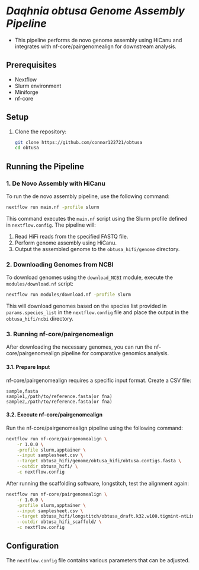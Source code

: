 # *Daqhnia obtusa Genome Assembly Pipeline*

- This pipeline performs de novo genome assembly using HiCanu and integrates with nf-core/pairgenomealign for downstream analysis.

## Prerequisites
-   Nextflow
-   Slurm environment
-   Miniforge
-   nf-core

## Setup

1.  Clone the repository:

    ```bash
    git clone https://github.com/connor122721/obtusa
    cd obtusa
    ```

## Running the Pipeline

### 1. De Novo Assembly with HiCanu

To run the de novo assembly pipeline, use the following command:

```bash
nextflow run main.nf -profile slurm
```

This command executes the `main.nf` script using the Slurm profile defined in `nextflow.config`. The pipeline will:

1.  Read HiFi reads from the specified FASTQ file.
2.  Perform genome assembly using HiCanu.
3.  Output the assembled genome to the `obtusa_hifi/genome` directory.

### 2. Downloading Genomes from NCBI

To download genomes using the `download_NCBI` module, execute the `modules/download.nf` script:

```bash
nextflow run modules/download.nf -profile slurm
```

This will download genomes based on the species list provided in `params.species_list` in the `nextflow.config` file and place the output in the `obtusa_hifi/ncbi` directory.

### 3. Running nf-core/pairgenomealign

After downloading the necessary genomes, you can run the nf-core/pairgenomealign pipeline for comparative genomics analysis.

#### 3.1. Prepare Input

nf-core/pairgenomealign requires a specific input format. Create a CSV file:

```csv
sample,fasta
sample1,/path/to/reference.fasta(or fna)
sample2,/path/to/reference.fasta(or fna)
```

#### 3.2. Execute nf-core/pairgenomealign

Run the nf-core/pairgenomealign pipeline using the following command:

```bash
nextflow run nf-core/pairgenomealign \
    -r 1.0.0 \
    -profile slurm,apptainer \
    --input samplesheet.csv \
    --target obtusa_hifi/genome/obtusa_hifi/obtusa.contigs.fasta \
    --outdir obtusa_hifi/ \
    -c nextflow.config
```

After running the scaffolding software, longstitch, test the alignment again: 

```bash
nextflow run nf-core/pairgenomealign \
    -r 1.0.0 \
    -profile slurm,apptainer \
    --input samplesheet.csv \
    --target obtusa_hifi/longstitch/obtusa_draft.k32.w100.tigmint-ntLink.longstitch-scaffolds.fa \
    --outdir obtusa_hifi_scaffold/ \
    -c nextflow.config
```

## Configuration

The `nextflow.config` file contains various parameters that can be adjusted.
